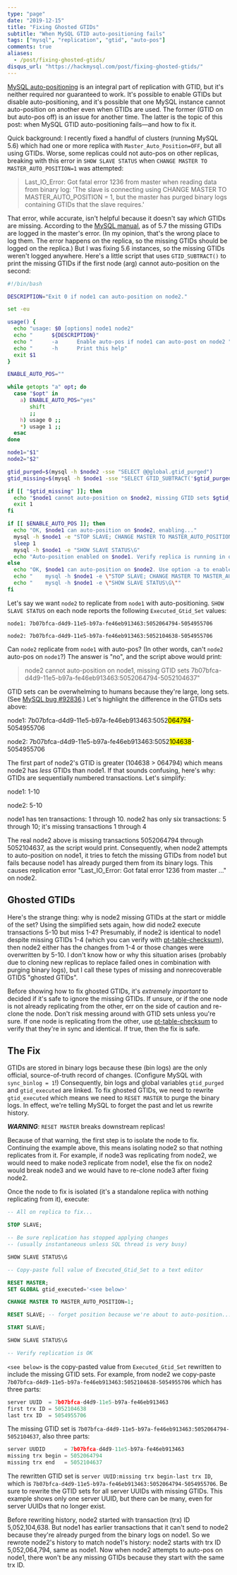 ```yaml
---
type: "page"
date: "2019-12-15"
title: "Fixing Ghosted GTIDs"
subtitle: "When MySQL GTID auto-positioning fails"
tags: ["mysql", "replication", "gtid", "auto-pos"]
comments: true
aliases:
  - /post/fixing-ghosted-gtids/
disqus_url: "https://hackmysql.com/post/fixing-ghosted-gtids/"
---
```


[MySQL auto-positioning](https://dev.mysql.com/doc/refman/8.0/en/replication-gtids-auto-positioning.html) is an integral part of replication with GTID, but it's neither required nor guaranteed to work. It's possible to enable GTIDs but disable auto-positioning, and it's possible that one MySQL instance cannot auto-position on another even when GTIDs are used. The former (GTID on but auto-pos off) is an issue for another time. The latter is the topic of this post: when MySQL GTID auto-positioning fails&mdash;and how to fix it.

Quick background: I recently fixed a handful of clusters (running MySQL 5.6) which had one or more replica with `Master_Auto_Position=OFF`, but all using GTIDs. Worse, some replicas could not auto-pos on other replicas, breaking with this error in `SHOW SLAVE STATUS` when `CHANGE MASTER TO MASTER_AUTO_POSITION=1` was attempted:

> Last_IO_Error: Got fatal error 1236 from master when reading data from binary log: 'The slave is connecting using CHANGE MASTER TO MASTER_AUTO_POSITION = 1, but the master has purged binary logs containing GTIDs that the slave requires.'

That error, while accurate, isn't helpful because it doesn't say _which_ GTIDs are missing. According to the [MySQL manual](https://dev.mysql.com/doc/refman/5.7/en/replication-gtids-auto-positioning.html), as of 5.7 the missing GTIDs are logged in the master's error. (In my opinion, that's the wrong place to log them. The error happens on the replica, so the missing GTIDs should be logged on the replica.) But I was fixing 5.6 instances, so the missing GTIDs weren't logged anywhere. Here's a little script that uses `GTID_SUBTRACT()` to print the missing GTIDs if the first node (arg) cannot auto-position on the second:

```bash
#!/bin/bash

DESCRIPTION="Exit 0 if node1 can auto-position on node2."

set -eu

usage() {
  echo "usage: $0 [options] node1 node2"
  echo "      ${DESCRIPTION}"                                           1>&2
  echo "      -a      Enable auto-pos if node1 can auto-post on node2 " 1>&2
  echo "      -h      Print this help"                                  1>&2
  exit $1
}

ENABLE_AUTO_POS=""

while getopts "a" opt; do
  case "$opt" in
    a) ENABLE_AUTO_POS="yes"
       shift
       ;;
    h) usage 0 ;;
    *) usage 1 ;;
  esac
done

node1="$1"
node2="$2"

gtid_purged=$(mysql -h $node2 -sse "SELECT @@global.gtid_purged")
gtid_missing=$(mysql -h $node1 -sse "SELECT GTID_SUBTRACT('$gtid_purged', @@global.gtid_executed)")

if [[ "$gtid_missing" ]]; then
  echo "$node1 cannot auto-position on $node2, missing GTID sets $gtid_missing" >&2
  exit 1
fi

if [[ $ENABLE_AUTO_POS ]]; then
  echo "OK, $node1 can auto-position on $node2, enabling..."
  mysql -h $node1 -e "STOP SLAVE; CHANGE MASTER TO MASTER_AUTO_POSITION=1; START SLAVE;"
  sleep 1
  mysql -h $node1 -e "SHOW SLAVE STATUS\G"
  echo "Auto-position enabled on $node1. Verify replica is running in output above."
else
  echo "OK, $node1 can auto-position on $node2. Use option -a to enable, or execute:"
  echo "    mysql -h $node1 -e \"STOP SLAVE; CHANGE MASTER TO MASTER_AUTO_POSITION=1; START SLAVE;\""
  echo "    mysql -h $node1 -e \"SHOW SLAVE STATUS\G\""
fi
```

Let's say we want `node2` to replicate from `node1` with auto-positioning. `SHOW SLAVE STATUS` on each node reports the following `Executed_Gtid_Set` values:

```
node1: 7b07bfca-d4d9-11e5-b97a-fe46eb913463:5052064794-5054955706

node2: 7b07bfca-d4d9-11e5-b97a-fe46eb913463:5052104638-5054955706
```

Can `node2` replicate from `node1` with auto-pos? (In other words, can't `node2` auto-pos on `node1`?) The answer is "no", and the script above would print:

> node2 cannot auto-position on node1, missing GTID sets 7b07bfca-d4d9-11e5-b97a-fe46eb913463:5052064794-5052104637"

GTID sets can be overwhelming to humans because they're large, long sets. (See [MySQL bug #92836](https://bugs.mysql.com/bug.php?id=92836).) Let's highlight the difference in the GTIDs sets above:

node1: 7b07bfca-d4d9-11e5-b97a-fe46eb913463:5052<mark>064794</mark>-5054955706

node2: 7b07bfca-d4d9-11e5-b97a-fe46eb913463:5052<mark>104638</mark>-5054955706

The first part of node2's GTID is greater (104638 > 064794) which means node2 has _less_ GTIDs than node1. If that sounds confusing, here's why: GTIDs are sequentially numbered transactions. Let's simplify:

node1: 1-10

node2: 5-10 

node1 has ten transactions: 1 through 10. node2 has only six transactions: 5 through 10; it's missing transactions 1 through 4

The real node2 above is missing transactions 5052064794 through 5052104637, as the script would print. Consequently, when node2 attempts to auto-position on node1, it tries to fetch the missing GTIDs from node1 but fails because node1 has already purged them from its binary logs. This causes replication error "Last_IO_Error: Got fatal error 1236 from master ..." on node2.

## Ghosted GTIDs

Here's the strange thing: why is node2 missing GTIDs at the start or middle of the set? Using the simplified sets again, how did node2 execute transactions 5-10 but miss 1-4? Presumably, if node2 is identical to node1 despite missing GTIDs 1-4 (which you can verify with [pt-table-checksum](https://www.percona.com/doc/percona-toolkit/LATEST/pt-table-checksum.html)), then node2 either has the changes from 1-4 or those changes were overwritten by 5-10. I don't know how or why this situation arises (probably due to cloning new replicas to replace failed ones in combination with purging binary logs), but I call these types of missing and nonrecoverable GTIDS "ghosted GTIDs".

Before showing how to fix ghosted GTIDs, it's *extremely important* to decided if it's safe to ignore the missing GTIDs. If unsure, or if the one node is not already replicating from the other, err on the side of caution and re-clone the node. Don't risk messing around with GTID sets unless you're sure. If one node is replicating from the other, use [pt-table-checksum](https://www.percona.com/doc/percona-toolkit/LATEST/pt-table-checksum.html) to verify that they're in sync and identical. If true, then the fix is safe.

## The Fix

GTIDs are stored in binary logs because these (bin logs) are the only official, source-of-truth record of changes. (Configure MySQL with `sync_binlog = 1`!) Consequently, bin logs and global variables `gtid_purged` and `gtid_executed` are linked. To fix ghosted GTIDs, we need to rewrite `gtid_executed` which means we need to `RESET MASTER` to purge the binary logs. In effect, we're telling MySQL to forget the past and let us rewrite history.

***WARNING***: `RESET MASTER` breaks downstream replicas!

Because of that warning, the first step is to isolate the node to fix. Continuing the example above, this means isolating node2 so that nothing replicates from it. For example, if node3 was replicating from node2, we would need to make node3 replicate from node1, else the fix on node2 would break node3 and we would have to re-clone node3 after fixing node2.

Once the node to fix is isolated (it's a standalone replica with nothing replicating from it), execute:

```sql
-- All on replica to fix...

STOP SLAVE;

-- Be sure replication has stopped applying changes
-- (usually instantaneous unless SQL thread is very busy)

SHOW SLAVE STATUS\G

-- Copy-paste full value of Executed_Gtid_Set to a text editor

RESET MASTER;
SET GLOBAL gtid_executed='<see below>'

CHANGE MASTER TO MASTER_AUTO_POSITION=1;

RESET SLAVE; -- forget position because we're about to auto-position...

START SLAVE;

SHOW SLAVE STATUS\G

-- Verify replication is OK
```

`<see below>` is the copy-pasted value from `Executed_Gtid_Set` rewritten to include the missing GTID sets. For example, from node2 we copy-paste `7b07bfca-d4d9-11e5-b97a-fe46eb913463:5052104638-5054955706` which has three parts:

```js
server UUID  = 7b07bfca-d4d9-11e5-b97a-fe46eb913463
first trx ID = 5052104638
last trx ID  = 5054955706
```

The missing GTID set is `7b07bfca-d4d9-11e5-b97a-fe46eb913463:5052064794-5052104637`, also three parts:

```js
server UUDID      = 7b07bfca-d4d9-11e5-b97a-fe46eb913463
missing trx begin = 5052064794
missing trx end   = 5052104637
```

The rewritten GTID set is `server UUID:missing trx begin-last trx ID`, which is `7b07bfca-d4d9-11e5-b97a-fe46eb913463:5052064794-5054955706`. Be sure to rewrite the GTID sets for all server UUIDs with missing GTIDs. This example shows only one server UUID, but there can be many, even for server UUIDs that no longer exist.

Before rewriting history, node2 started with transaction (trx) ID 5,052,104,638. But node1 has earlier transactions that it can't send to node2 because they're already purged from the binary logs on node1. So we rewrote node2's history to match node1's history: node2 starts with trx ID 5,052,064,794, same as node1. Now when node2 attempts to auto-pos on node1, there won't be any missing GTIDs because they start with the same trx ID.
